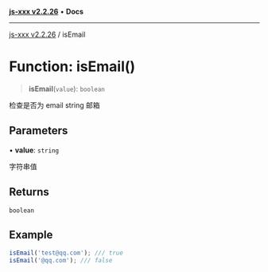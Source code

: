[**js-xxx v2.2.26**](../README.md) • **Docs**

***

[js-xxx v2.2.26](../README.md) / isEmail

# Function: isEmail()

> **isEmail**(`value`): `boolean`

检查是否为 email string 邮箱

## Parameters

• **value**: `string`

字符串值

## Returns

`boolean`

## Example

```ts
isEmail('test@qq.com'); /// true
isEmail('@qq.com'); /// false
```
